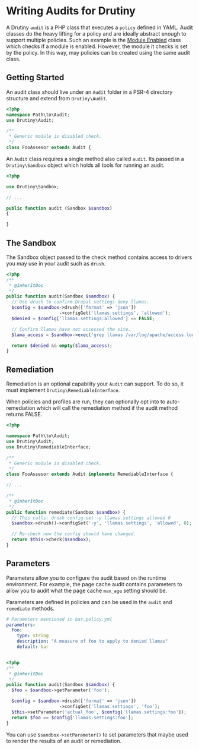 # Writing Audits for Drutiny

A Drutiny `audit` is a PHP class that executes a `policy` defined in YAML.
Audit classes do the heavy lifting for a policy and are ideally abstract enough
to support multiple policies. Such an example is the [Module Enabled](https://github.com/drutiny/drutiny/blob/2.x/src/Audit/Drupal/ModuleEnabled.php)
class which checks if a module is enabled. However, the module it checks is set
by the policy. In this way, may policies can be created using the same audit
class.

## Getting Started
An audit class should live under an `Audit` folder in a PSR-4 directory structure
and extend from `Drutiny\Audit`.

```php
<?php
namespace Path\to\Audit;
use Drutiny\Audit;

/**
 * Generic module is disabled check.
 */
class FooAssesor extends Audit {

```

An `Audit` class requires a single method also called `audit`. Its passed in a `Drutiny\Sandbox` object which holds all tools for running an audit.

```php
<?php

use Drutiny\Sandbox;

// ...

public function audit (Sandbox $sandbox)
{

}
```

## The Sandbox
The Sandbox object passed to the check method contains access to drivers you may use in your audit such as `drush`.

```php
<?php
/**
 * @inheritDoc
 */
public function audit(Sandbox $sandbox) {
  // Use drush to confirm Drupal settings deny llamas.
  $config = $sandbox->drush(['format' => 'json'])
                    ->configGet('llamas.settings', 'allowed');
  $denied = $config['llamas.settings:allowed'] == FALSE;

  // Confirm llamas have not accessed the site.
  $lama_access = $sandbox->exec('grep llamas /var/log/apache/access.log | grep -v 403');

  return $denied && empty($lama_access);
}
```

## Remediation
Remediation is an optional capability your `Audit` can support.
To do so, it must implement `Drutiny\RemediableInterface`.

When policies and profiles are run, they can optionally opt into to auto-remediation which will call the remediation method if the audit method returns FALSE.

```php
<?php

namespace Path\to\Audit;
use Drutiny\Audit;
use Drutiny\RemediableInterface;

/**
 * Generic module is disabled check.
 */
class FooAssesor extends Audit implements RemediableInterface {

// ...

/**
 * @inheritDoc
 */
public function remediate(Sandbox $sandbox) {
  // This calls: drush config-set -y llamas.settings allowed 0
  $sandbox->drush()->configSet('-y', 'llamas.settings', 'allowed', 0);

  // Re-check now the config should have changed.
  return $this->check($sandbox);
}
```

## Parameters
Parameters allow you to configure the audit based on the runtime environment.
For example, the page cache audit contains parameters to allow you to audit what the page cache `max_age` setting should be.

Parameters are defined in policies and can be used in the `audit` and `remediate` methods.

```yaml
# Parameters mentioned in bar.policy.yml
parameters:
  foo:
    type: string
    description: "A measure of foo to apply to denied llamas"
    default: bar
```

```php

<?php
/**
 * @inheritDoc
 */
public function audit(Sandbox $sandbox) {
  $foo = $sandbox->getParameter('foo');

  $config = $sandbox->drush(['format' => 'json'])
                    ->configGet('llamas.settings', 'foo');
  $this->setParameter('actual_foo', $config['llamas.settings:foo']);
  return $foo == $config['llamas.settings:foo'];
}
```

You can use `$sandbox->setParameter()` to set parameters that maybe used to render the results of an audit or remediation.
